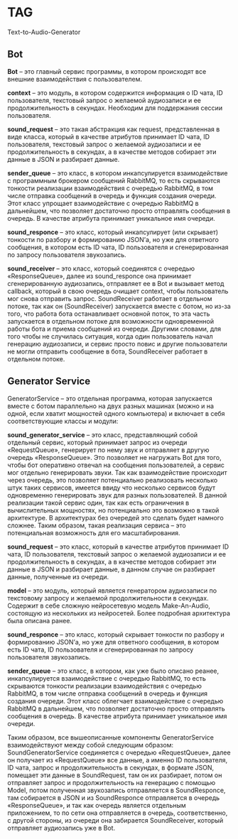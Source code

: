 # TAG
Text-to-Audio-Generator

## Bot

**Bot** – это главный сервис программы, в котором происходят все внешние взаимодействия с пользователем.

**context** – это модуль, в котором содержится информация о ID чата, ID пользователя, текстовый запрос о желаемой аудиозаписи и ее продолжительность в секундах. Необходим для поддержания сессии пользователя. 

**sound_request** – это такая абстракция как request, представленная в виде класса, который в качестве атрибутов принимает ID чата, ID пользователя, текстовый запрос о желаемой аудиозаписи и ее продолжительность в секундах, а в качестве методов собирает эти данные в JSON и разбирает данные.

**sender_queue** – это класс, в котором инкапсулируется взаимодействие с программным брокером сообщений RabbitMQ, то есть скрываются тонкости реализации взаимодействия с очередью RabbitMQ, в том числе отправка сообщений в очередь и функция создания очереди. Этот класс упрощает взаимодействие с очередью RabbitMQ в дальнейшем, что позволяет достаточно просто отправлять сообщения в очередь. В качестве атрибута принимает уникальное имя очереди. 

**sound_responce** – это класс, который инкапсулирует (или скрывает) тонкости по разбору и формированию JSON’а, но уже для ответного сообщения, в котором есть ID чата, ID пользователя и сгенерированная по запросу пользователя звукозапись.

**sound_receiver** – это класс, который соединятся с очередью «ResponseQueue», далее из sound_responce она принимает сгенерированную аудиозапись, отправляет ее в Bot и вызывает метод callback, который в свою очередь очищает context, чтобы пользователь мог снова отправить запрос. SoundReceiver работает в отдельном потоке, так как он (SoundReceiver) запускается вместе с ботом, но из-за того, что работа бота останавливает основной поток, то эта часть запускается в отдельном потоке для возможности одновременной работы бота и приема сообщений из очереди. Другими словами, для того чтобы не случилась ситуация, когда один пользователь начал генерацию аудиозаписи, и сервис просто повис и другие пользователи не могли отправить сообщение в бота, SoundReceiver работает в отдельном потоке. 

## Generator Service

GeneratorService – это отдельная программа, которая запускается вместе с ботом параллельно на двух разных машинах (можно и на одной, если хватит мощностей одного компьютера) и включает в себя соответствующие классы и модули:

**sound_generator_service** – это класс, представляющий собой отдельный сервис, который принимает запрос из очереди «RequestQueue», генерирует по нему звук и отправляет в другую очередь «ResponseQueue». Это позволяет не нагружать Bot для того, чтобы бот оперативно отвечал на сообщения пользователей, а сервис мог отдельно генерировать звуки. Так как взаимодействие происходит через очередь, это позволяет потенциально реализовать несколько штук таких сервисов, имеется ввиду что несколько сервисов будут одновременно генерировать звук для разных пользователей. В данной реализации такой сервис один, так как есть ограничения в вычислительных мощностях, но потенциально это возможно в такой архитектуре. В архитектурах без очередей это сделать будет намного сложнее. Таким образом, такая реализация сервиса – это потенциальная возможность для его масштабирования.

**sound_request** – это класс, который в качестве атрибутов принимает ID чата, ID пользователя, текстовый запрос о желаемой аудиозаписи и ее продолжительность в секундах, а в качестве методов собирает эти данные в JSON и разбирает данные, в данном случае он разбирает данные, полученные из очереди.

**model** – это модуль, который является генератором аудиозаписи по текстовому запросу и желаемой продолжительности в секундах. Содержит в себе сложную нейросетевую модель Make-An-Audio, состоящую из нескольких из нейросетей. Более подробная архитектура была описана ранее. 

**sound_responce** – это класс, который скрывает тонкости по разбору и формированию JSON’а, но уже для ответного сообщения, в котором есть ID чата, ID пользователя и сгенерированная по запросу пользователя звукозапись.

**sender_queue** – это класс, в котором, как уже было описано реанее, инкапсулируется взаимодействие с очередью RabbitMQ, то есть скрываются тонкости реализации взаимодействия с очередью RabbitMQ, в том числе отправка сообщений в очередь и функция создания очереди. Этот класс облегчает взаимодействие с очередью RabbitMQ в дальнейшем, что позволяет достаточно просто отправлять сообщения в очередь. В качестве атрибута принимает уникальное имя очереди. 
 
Таким образом, все вышеописанные компоненты GeneratorService взаимодействуют между собой следующим образом:
SoundGeneratorService соединяется с очередью «RequestQueue», далее он получает из «RequestQueue» все данные, а именно ID пользователя, ID чата, запрос и продолжительность в секундах, в формате JSON, помещает эти данные в SoundRequest, там он их разбирает, потом он отправляет запрос и продолжительность на генерацию с помощью Model, потом полученная звукозапись отправляется в SoundResponce, там собирается в JSON и из SoundResponce отправляется в очередь «ResponseQueue», и так как очередь является отдельным приложением, то по сети она отправляется в очередь, соответственно, с другой стороны, из очереди она забирается SoundReceiver, который отправляет аудиозапись уже в Bot.

